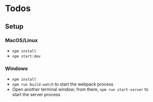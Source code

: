 # Todos

## Setup

### MacOS/Linux

* `npm install`
* `npm start:dev`

### Windows

* `npm install`
* `npm run build-watch` to start the webpack process
* Open another terminal window; from there, `npm run start-server` to start the server process

